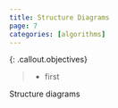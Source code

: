 ```yaml
---
title: Structure Diagrams
page: 7
categories: [algorithms]
---
```


{: .callout.objectives}
>- first

Structure diagrams